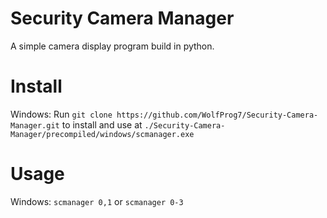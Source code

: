 # Security Camera Manager

A simple camera display program build in python.

# Install
Windows: Run ```git clone https://github.com/WolfProg7/Security-Camera-Manager.git``` to install and use at ```./Security-Camera-Manager/precompiled/windows/scmanager.exe``` 

# Usage
Windows: ```scmanager 0,1``` or ```scmanager 0-3```
